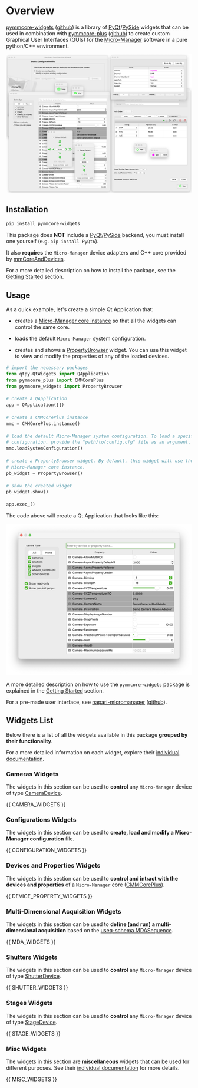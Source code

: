 # Overview

[pymmcore-widgets](https://pypi.org/project/pymmcore-widgets/)
([github](https://github.com/pymmcore-plus/pymmcore-widgets)) is a library of
[PyQt](https://riverbankcomputing.com/software/pyqt/)/[PySide](https://www.qt.io/qt-for-python)
widgets that can be used in combination with
[pymmcore-plus](https://pymmcore-plus.github.io/pymmcore-plus)
([github](https://github.com/pymmcore-plus/pymmcore-plus)) to create custom Graphical User
Interfaces (GUIs) for the [Micro-Manager](https://micro-manager.org) software in a pure python/C++
environment.

![all_widgets](./images/all_widgets.png)

## Installation

```sh
pip install pymmcore-widgets
```

This package does **NOT** include a [PyQt](https://riverbankcomputing.com/software/pyqt/)/[PySide](https://www.qt.io/qt-for-python) backend, you must install one yourself (e.g. ```pip install PyQt6```).

It also **requires** the `Micro-Manager` device adapters and C++ core provided by [mmCoreAndDevices](https://github.com/micro-manager/mmCoreAndDevices#mmcoreanddevices).

For a more detailed description on how to install the package, see the [Getting Started](getting_started.md#installation) section.

## Usage

As a quick example, let's create a simple Qt Application that:

- creates a [Micro-Manager core instance](https://pymmcore-plus.github.io/pymmcore-plus/api/cmmcoreplus/#pymmcore_plus.core._mmcore_plus.CMMCorePlus.instance) so that all the widgets can control the same core.

- loads the default `Micro-Manager` system configuration.

- creates and shows a [PropertyBrowser](widgets/PropertyBrowser.md) widget. You can use this widget to view and modify the properties of any of the loaded devices.

```py
# import the necessary packages
from qtpy.QtWidgets import QApplication
from pymmcore_plus import CMMCorePlus
from pymmcore_widgets import PropertyBrowser

# create a QApplication
app = QApplication([])

# create a CMMCorePlus instance
mmc = CMMCorePlus.instance()

# load the default Micro-Manager system configuration. To load a specific 
# configuration, provide the "path/to/config.cfg" file as an argument.
mmc.loadSystemConfiguration()

# create a PropertyBrowser widget. By default, this widget will use the active
# Micro-Manager core instance.
pb_widget = PropertyBrowser()

# show the created widget
pb_widget.show()

app.exec_()
```

The code above will create a Qt Application that looks like this:

![PropertyBrowser](./images/PropertyBrowser.png)

A more detailed description on how to use the `pymmcore-widgets` package is explained in the [Getting Started](getting_started.md#usage) section.

For a pre-made user interface, see [napari-micromanager](https://pypi.org/project/napari-micromanager/) ([github](https://github.com/pymmcore-plus/napari-micromanager)).

## Widgets List

Below there is a list of all the widgets available in this package **grouped by their functionality**.

For a more detailed information on each widget, explore their [individual documentation](./widgets/CameraRoiWidget/).

### Cameras Widgets

The widgets in this section can be used to **control** any `Micro-Manager` device of type [CameraDevice](https://pymmcore-plus.github.io/pymmcore-plus/api/constants/#pymmcore_plus.core._constants.DeviceType.CameraDevice).

{{ CAMERA_WIDGETS }}

### Configurations Widgets

The widgets in this section can be used to **create, load and modify a Micro-Manager configuration** file.

{{ CONFIGURATION_WIDGETS }}

### Devices and Properties Widgets

The widgets in this section can be used to **control and intract with the devices and properties** of a `Micro-Manager` core ([CMMCorePlus](https://pymmcore-plus.github.io/pymmcore-plus/api/cmmcoreplus/#cmmcoreplus)).

{{ DEVICE_PROPERTY_WIDGETS }}

### Multi-Dimensional Acquisition Widgets

The widgets in this section can be used to **define (and run) a multi-dimensional acquisition** based on the [useq-schema MDASequence](https://pymmcore-plus.github.io/useq-schema/schema/sequence/#useq.MDASequence).

{{ MDA_WIDGETS }}

### Shutters Widgets

The widgets in this section can be used to **control** any `Micro-Manager` device of type [ShutterDevice](https://pymmcore-plus.github.io/pymmcore-plus/api/constants/#pymmcore_plus.core._constants.DeviceType.ShutterDevice).

{{ SHUTTER_WIDGETS }}

### Stages Widgets

The widgets in this section can be used to **control** any `Micro-Manager` device of type [StageDevice](https://pymmcore-plus.github.io/pymmcore-plus/api/constants/#pymmcore_plus.core._constants.DeviceType.StageDevice).

{{ STAGE_WIDGETS }}

### Misc Widgets

The widgets in this section are **miscellaneous** widgets that can be used for different purposes. See their [individual documentation](./widgets/ChannelGroupWidget/) for more details.

{{ MISC_WIDGETS }}
